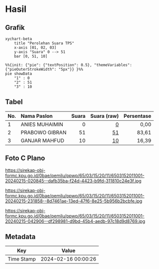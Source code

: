 # Hasil

## Grafik

```mermaid
xychart-beta
    title "Perolehan Suara TPS"
    x-axis [01, 02, 03]
    y-axis "Suara" 0 --> 51
    bar [0, 51, 10]
```

```mermaid
%%{init: {"pie": {"textPosition": 0.5}, "themeVariables": {"pieOuterStrokeWidth": "5px"}} }%%
pie showData
    "1" : 0
    "2" : 51
    "3" : 10
```

## Tabel

| No. | Nama Paslon    | Suara | Suara (raw) | Persentase |
|:--- |:-------------- | -----:| -----------:| ----------:|
| 1   | ANIES MUHAIMIN | 0     | [0][p-1]    | 0,00       |
| 2   | PRABOWO GIBRAN | 51    | [51][p-2]   | 83,61      |
| 3   | GANJAR MAHFUD  | 10    | [10][p-3]   | 16,39      |


[p-1]: https://github.com/gigit-pemilu/pemilu-2024-65-kalimantan-utara/blob/main/pilpres/hitung-suara/sub/65-kalimantan-utara/sub/03-nunukan/sub/15-lumbis-ogong/sub/2011-sungoi/sub/001-tps/sub/paslon-1.txt
[p-2]: https://github.com/gigit-pemilu/pemilu-2024-65-kalimantan-utara/blob/main/pilpres/hitung-suara/sub/65-kalimantan-utara/sub/03-nunukan/sub/15-lumbis-ogong/sub/2011-sungoi/sub/001-tps/sub/paslon-2.txt
[p-3]: https://github.com/gigit-pemilu/pemilu-2024-65-kalimantan-utara/blob/main/pilpres/hitung-suara/sub/65-kalimantan-utara/sub/03-nunukan/sub/15-lumbis-ogong/sub/2011-sungoi/sub/001-tps/sub/paslon-3.txt

## Foto C Plano

https://sirekap-obj-formc.kpu.go.id/0bae/pemilu/ppwp/65/03/15/20/11/6503152011001-20240215-020845--dafb35ba-f24d-4423-b9fd-311810c24e3f.jpg

https://sirekap-obj-formc.kpu.go.id/0bae/pemilu/ppwp/65/03/15/20/11/6503152011001-20240215-231858--8d7461ae-13ed-47f6-8e25-5b956b2bcbfe.jpg

https://sirekap-obj-formc.kpu.go.id/0bae/pemilu/ppwp/65/03/15/20/11/6503152011001-20240215-042906--df298981-d9bd-45b4-aedb-97c18d9d8769.jpg


## Metadata

| Key        | Value               |
| ---------- | ------------------- |
| Time Stamp | 2024-02-16 00:00:26 |



